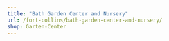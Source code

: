 ```yaml
---
title: "Bath Garden Center and Nursery"
url: /fort-collins/bath-garden-center-and-nursery/
shop: Garten-Center
---
```

